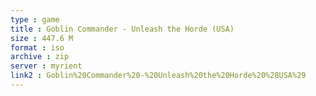 ```yaml
---
type : game
title : Goblin Commander - Unleash the Horde (USA)
size : 447.6 M
format : iso
archive : zip
server : myrient
link2 : Goblin%20Commander%20-%20Unleash%20the%20Horde%20%28USA%29
---
```

